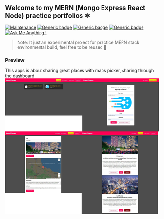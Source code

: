 ## Welcome to my MERN (Mongo Express React Node) practice portfolios ⚛️

[![Maintenance](https://img.shields.io/badge/Maintained%3F-no-red.svg)](https://bitbucket.org/lbesson/ansi-colors) [![Generic badge](https://img.shields.io/badge/Frontend-React-blue.svg)](https://shields.io/) [![Generic badge](https://img.shields.io/badge/Database-Mongo-green.svg)](https://shields.io/) [![Generic badge](https://img.shields.io/badge/Backend-Node%20&%20Express-green.svg)](https://shields.io/) [![Ask Me Anything !](https://img.shields.io/badge/Ask%20me-anything-1abc9c.svg)](https://GitHub.com/Naereen/ama)

> Note: It just an experimental project for practice MERN stack environmental build, feel  free to be reused 👋

### Preview<br/>
This apps is about sharing great places with maps picker, sharing through the dashboard
![Preview Mixed Apps!](/preview.jpg "Preview from Apps")
